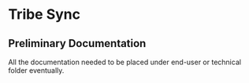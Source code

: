 # Tribe Sync
## Preliminary Documentation
All the documentation needed to be placed under end-user or technical folder eventually.